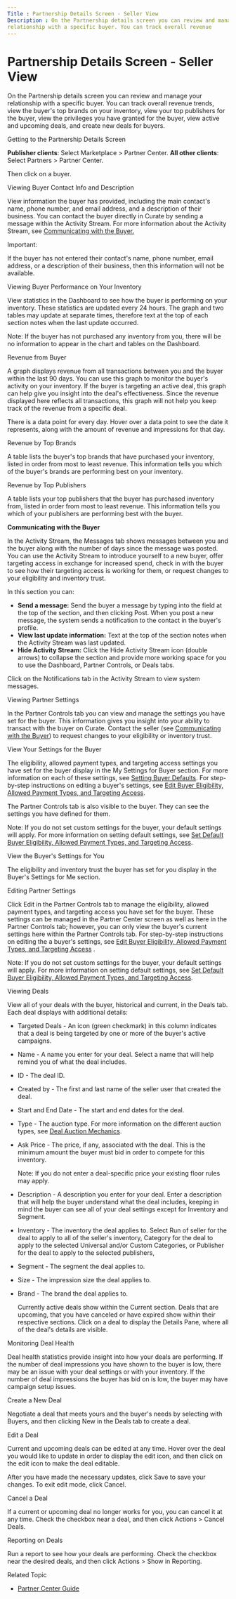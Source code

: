 ```yaml
---
Title : Partnership Details Screen - Seller View
Description : On the Partnership details screen you can review and manage your
relationship with a specific buyer. You can track overall revenue
---
```



# Partnership Details Screen - Seller View



On the Partnership details screen you can review and manage your
relationship with a specific buyer. You can track overall revenue
trends, view the buyer's top brands on your inventory, view your top
publishers for the buyer, view the privileges you have granted for the
buyer, view active and upcoming deals, and create new deals for buyers.

Getting to the Partnership Details Screen

**Publisher clients**: Select
Marketplace
 \>  Partner Center.
**All other clients**: Select
Partners
\>  Partner Center.

Then click on a buyer.

Viewing Buyer Contact Info and Description

View information the buyer has provided, including the main contact's
name, phone number, and email address, and a description of their
business. You can contact the buyer directly in
Curate by sending a message within the Activity
Stream. For more information about the Activity Stream, see <a
href="partnership-details-screen-seller-view.html#ID-000006c3__p-b7f513e7-2f34-4371-b69f-20878e760ad4"
class="xref">Communicating with the Buyer.</a>



Important:

If the buyer has not entered their contact's name, phone number, email
address, or a description of their business, then this information will
not be available.



Viewing Buyer Performance on Your Inventory

View statistics in the Dashboard to
see how the buyer is performing on your inventory. These statistics are
updated every 24 hours. The graph and two tables may update at separate
times, therefore text at the top of each section notes when the last
update occurred.



Note: If the buyer has not purchased
any inventory from you, there will be no information to appear in the
chart and tables on the Dashboard.



Revenue from Buyer

A graph displays revenue from all transactions between you and the buyer
within the last 90 days. You can use this graph to monitor the buyer's
activity on your inventory. If the buyer is targeting an active deal,
this graph can help give you insight into the deal's effectiveness.
Since the revenue displayed here reflects all transactions, this graph
will not help you keep track of the revenue from a specific deal.

There is a data point for every day. Hover over a data point to see the
date it represents, along with the amount of revenue and impressions for
that day.

Revenue by Top Brands

A table lists the buyer's top brands that have purchased your inventory,
listed in order from most to least revenue. This information tells you
which of the buyer's brands are performing best on your inventory.

Revenue by Top Publishers

A table lists your top publishers that the buyer has purchased inventory
from, listed in order from most to least revenue. This information tells
you which of your publishers are performing best with the buyer.

**Communicating with the Buyer**

In the Activity Stream, the
Messages tab shows messages between
you and the buyer along with the number of days since the message was
posted. You can use the Activity
Stream to introduce yourself to a new buyer, offer targeting
access in exchange for increased spend, check in with the buyer to see
how their targeting access is working for them, or request changes to
your eligibility and inventory trust.

In this section you can:

- **Send a message:** Send the buyer a message by typing into the field
  at the top of the section, and then clicking
  Post. When you post a new message,
  the system sends a notification to the contact in the buyer's profile.
- **View last update information:** Text at the top of the section notes
  when the Activity Stream was last
  updated.
- **Hide Activity Stream:** Click the Hide Activity Stream icon (double
  arrows) to collapse the section and provide more working space for you
  to use the Dashboard,
  Partner Controls, or
  Deals tabs.

Click on the Notifications tab in the
Activity Stream to view system
messages.

Viewing Partner Settings

In the Partner Controls tab you can
view and manage the settings you have set for the buyer. This
information gives you insight into your ability to transact with the
buyer on Curate. Contact the seller (see <a
href="partnership-details-screen-seller-view.html#ID-000006c3__p-b7f513e7-2f34-4371-b69f-20878e760ad4"
class="xref">Communicating with the Buyer</a>) to request changes to
your eligibility or inventory trust.

View Your Settings for the Buyer

The eligibility, allowed payment types, and targeting access settings
you have set for the buyer display in the My
Settings for Buyer section. For more information on each of these
settings, see <a
href="set-default-buyer-eligibility-allowed-payment-types-and-targeting-access.html"
class="xref">Setting Buyer Defaults</a>. For step-by-step instructions
on editing a buyer's settings, see <a
href="edit-buyer-eligibility-allowed-payment-types-and-targeting-access.html"
class="xref">Edit Buyer Eligibility, Allowed Payment Types, and
Targeting Access</a>.

The Partner Controls tab is also
visible to the buyer. They can see the settings you have defined for
them.



Note: If you do not set custom settings
for the buyer, your default settings will apply. For more information on
setting default settings, see <a
href="set-default-buyer-eligibility-allowed-payment-types-and-targeting-access.html"
class="xref">Set Default Buyer Eligibility, Allowed Payment Types, and
Targeting Access</a>.



View the Buyer's Settings for You

The eligibility and inventory trust the buyer has set for you display in
the Buyer's Settings for Me section.

Editing Partner Settings

Click Edit in the
Partner Controls tab to manage the
eligibility, allowed payment types, and targeting access you have set
for the buyer. These settings can be managed in the
Partner Center screen as well as here
in the Partner Controls tab; however,
you can only view the buyer's current settings here within the
Partner Controls tab. For step-by-step
instructions on editing the a buyer's settings, see <a
href="edit-buyer-eligibility-allowed-payment-types-and-targeting-access.html"
class="xref">Edit Buyer Eligibility, Allowed Payment Types, and
Targeting Access</a> .



Note: If you do not set custom settings
for the buyer, your default settings will apply. For more information on
setting default settings, see <a
href="set-default-buyer-eligibility-allowed-payment-types-and-targeting-access.html"
class="xref">Set Default Buyer Eligibility, Allowed Payment Types, and
Targeting Access</a>.



Viewing Deals

View all of your deals with the buyer, historical and current, in the
Deals tab. Each deal displays with
additional details:

- Targeted Deals - An icon (green
  checkmark) in this column indicates that a deal is being targeted by
  one or more of the buyer's active campaigns.

- Name - A name you enter for your
  deal. Select a name that will help remind you of what the deal
  includes.

- ID - The deal ID.

- Created by - The first and last name
  of the seller user that created the deal.

- Start and End Date - The start and
  end dates for the deal.

- Type - The auction type. For more
  information on the different auction types, see
  <a href="deal-auction-mechanics.html" class="xref">Deal Auction
  Mechanics</a>.

- Ask Price - The price, if any,
  associated with the deal. This is the minimum amount the buyer must
  bid in order to compete for this inventory.
  

  Note: If you do not enter a
  deal-specific price your existing floor rules may apply.

  

- Description - A description you
  enter for your deal. Enter a description that will help the buyer
  understand what the deal includes, keeping in mind the buyer can see
  all of your deal settings except for Inventory and Segment.

- Inventory - The inventory the deal
  applies to. Select Run of seller for
  the deal to apply to all of the seller's inventory,
  Category for the deal to apply to
  the selected Universal and/or Custom Categories, or
  Publisher for the deal to apply to
  the selected publishers,

- Segment - The segment the deal
  applies to.

- Size - The impression size the deal
  applies to.

- Brand - The brand the deal applies
  to.

  Currently active deals show within the
  Current section. Deals that are
  upcoming, that you have canceled or have expired show within their
  respective sections. Click on a deal to display the
  Details Pane, where all of the
  deal's details are visible.

Monitoring Deal Health

Deal health statistics provide insight into how your deals are
performing. If the number of deal impressions you have shown to the
buyer is low, there may be an issue with your deal settings or with your
inventory. If the number of deal impressions the buyer has bid on is
low, the buyer may have campaign setup issues.

Create a New Deal

Negotiate a deal that meets yours and the buyer's needs by selecting
with Buyers, and then clicking
New in the
Deals tab to create a deal.

Edit a Deal

Current and upcoming deals can be edited at any time. Hover over the
deal you would like to update in order to display the edit icon, and
then click on the edit icon to make the deal editable.

After you have made the necessary updates, click
Save to save your changes. To exit
edit mode, click Cancel.

Cancel a Deal

If a current or upcoming deal no longer works for you, you can cancel it
at any time. Check the checkbox near a deal, and then click
Actions
\>  Cancel Deals.

Reporting on Deals

Run a report to see how your deals are performing. Check the checkbox
near the desired deals, and then click
Actions
\>  Show in Reporting.

Related Topic

- <a href="partner-center-guide.html" class="xref">Partner Center
  Guide</a>




